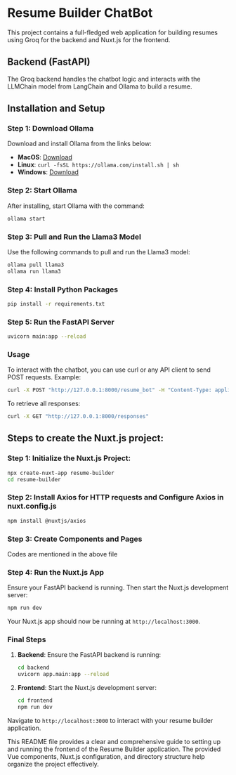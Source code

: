# Resume Builder ChatBot

This project contains a full-fledged web application for building resumes using Groq for the backend and Nuxt.js for the frontend.

## Backend (FastAPI)

The Groq backend handles the chatbot logic and interacts with the LLMChain model from LangChain and Ollama to build a resume.

## Installation and Setup

### Step 1: Download Ollama

Download and install Ollama from the links below:
- **MacOS**: [Download](https://ollama.com/download/Ollama-darwin.zip)
- **Linux**: `curl -fsSL https://ollama.com/install.sh | sh`
- **Windows**: [Download](https://ollama.com/download/OllamaSetup.exe)

### Step 2: Start Ollama

After installing, start Ollama with the command:
```sh
ollama start
```
### Step 3: Pull and Run the Llama3 Model

Use the following commands to pull and run the Llama3 model:
```sh
ollama pull llama3
ollama run llama3
```
### Step 4: Install Python Packages
```sh
pip install -r requirements.txt
```
### Step 5: Run the FastAPI Server
```sh
uvicorn main:app --reload
```

### Usage
To interact with the chatbot, you can use curl or any API client to send POST requests. Example:
```sh
curl -X POST "http://127.0.0.1:8000/resume_bot" -H "Content-Type: application/json" -d '{"context": "", "question": "What is your full name?"}'
```
To retrieve all responses:
```sh
curl -X GET "http://127.0.0.1:8000/responses"
```

## Steps to create the Nuxt.js project:
### Step 1: Initialize the Nuxt.js Project:
```sh
npx create-nuxt-app resume-builder
cd resume-builder
```

### Step 2: Install Axios for HTTP requests and Configure Axios in nuxt.config.js
```sh
npm install @nuxtjs/axios
```

### Step 3: Create Components and Pages
Codes are mentioned in the above file 
### Step 4: Run the Nuxt.js App
Ensure your FastAPI backend is running. Then start the Nuxt.js development server:
```sh
npm run dev
```
Your Nuxt.js app should now be running at `http://localhost:3000`.

### Final Steps

1. **Backend**: Ensure the FastAPI backend is running:
    ```sh
    cd backend
    uvicorn app.main:app --reload
    ```

2. **Frontend**: Start the Nuxt.js development server:
    ```sh
    cd frontend
    npm run dev
    ```

Navigate to `http://localhost:3000` to interact with your resume builder application.


This README file provides a clear and comprehensive guide to setting up and running the frontend of the Resume Builder application. The provided Vue components, Nuxt.js configuration, and directory structure help organize the project effectively.

